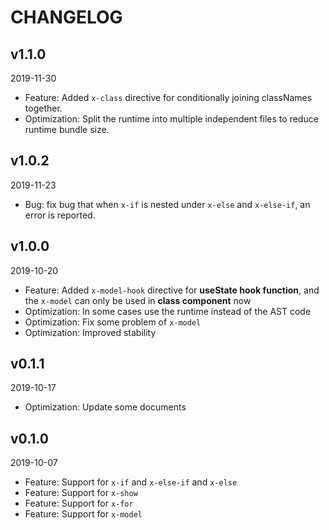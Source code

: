 # CHANGELOG

## v1.1.0
2019-11-30

- Feature: Added `x-class` directive for conditionally joining classNames together.
- Optimization: Split the runtime into multiple independent files to reduce runtime bundle size.

## v1.0.2
2019-11-23

- Bug: fix bug that when `x-if` is nested under `x-else` and `x-else-if`, an error is reported.

## v1.0.0
2019-10-20

- Feature: Added `x-model-hook` directive for **useState hook function**, and the `x-model` can only be used in **class component** now
- Optimization: In some cases use the runtime instead of the AST code
- Optimization: Fix some problem of `x-model`
- Optimization: Improved stability

## v0.1.1
2019-10-17

- Optimization: Update some documents


## v0.1.0
2019-10-07

- Feature: Support for `x-if` and `x-else-if` and `x-else`
- Feature: Support for `x-show`
- Feature: Support for `x-for`
- Feature: Support for `x-model`
